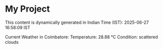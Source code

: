 # My Project

This content is dynamically generated in Indian Time (IST): 2025-06-27 16:58:09 IST


Current Weather in Coimbatore:
Temperature: 28.88 °C
Condition: scattered clouds
